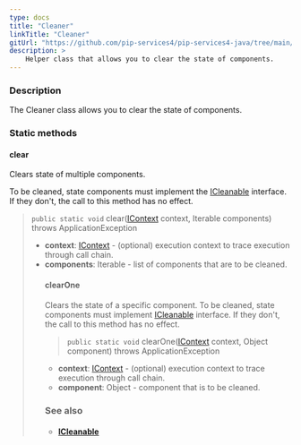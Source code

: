 ```yaml
---
type: docs
title: "Cleaner"
linkTitle: "Cleaner"
gitUrl: "https://github.com/pip-services4/pip-services4-java/tree/main/pip-services4-components-java"
description: >
    Helper class that allows you to clear the state of components.
---
```


### Description

The Cleaner class allows you to clear the state of components.

### Static methods

#### clear
Clears state of multiple components.

To be cleaned, state components must implement the [ICleanable](../icleanable) interface.
If they don't, the call to this method has no effect.

> `public static void` clear([IContext](../../context/context) context, Iterable<Object> components) throws ApplicationException

- **context**: [IContext](../../context/context) - (optional) execution context to trace execution through call chain.
- **components**: Iterable<Object> - list of components that are to be cleaned.

#### clearOne
Clears the state of a specific component.
To be cleaned, state components must implement [ICleanable](../icleanable) interface.
If they don't, the call to this method has no effect.

> `public static void` clearOne([IContext](../../context/context) context, Object component) throws ApplicationException

- **context**: [IContext](../../context/context) - (optional) execution context to trace execution through call chain.
- **component**: Object - component that is to be cleaned.

### See also
- #### [ICleanable](../icleanable)
